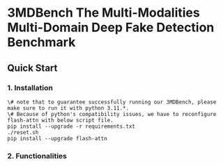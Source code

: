 # 3MDBench The Multi-Modalities Multi-Domain Deep Fake Detection Benchmark
## Quick Start
### 1. Installation
```
\# note that to guarantee successfully running our 3MDBench, please make sure to run it with python 3.11.*.
\# Because of python's compatibility issues, we have to reconfigure flash-attn with below script file.
pip install --upgrade -r requirements.txt
./reset.sh
pip install --upgrade flash-attn
```
### 2. Functionalities

